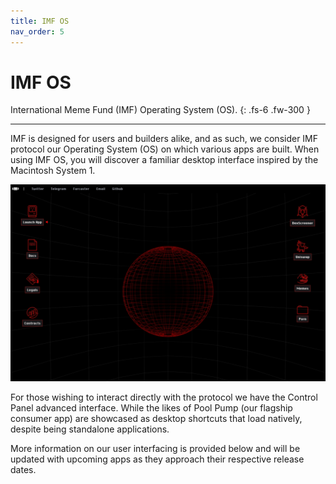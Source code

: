 ```yaml
---
title: IMF OS
nav_order: 5
---
```


# IMF OS

International Meme Fund (IMF) Operating System (OS).
{: .fs-6 .fw-300 }

---

IMF is designed for users and builders alike, and as such, we consider IMF protocol our Operating System (OS) on which various apps are built. When using IMF OS, you will discover a familiar desktop interface inspired by the Macintosh System 1.

![](/assets/images/imf-os.jpg)

For those wishing to interact directly with the protocol we have the Control Panel advanced interface. While the likes of Pool Pump (our flagship consumer app) are showcased as desktop shortcuts that load natively, despite being standalone applications.

More information on our user interfacing is provided below and will be updated with upcoming apps as they approach their respective release dates.